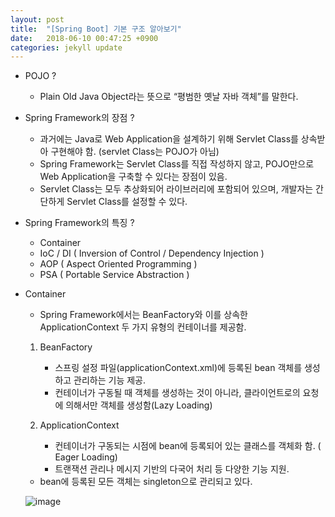 ```yaml
---
layout: post
title:  "[Spring Boot] 기본 구조 알아보기"
date:   2018-06-10 00:47:25 +0900
categories: jekyll update
---
```


- POJO ? 
    - Plain Old Java Object라는 뜻으로 “평범한 옛날 자바 객체”를 말한다. 


- Spring Framework의 장점 ? 
    - 과거에는 Java로 Web Application을 설계하기 위해 Servlet Class를 상속받아 구현해야 함. (servlet Class는 POJO가 아님) 
    - Spring Framework는 Servlet Class를 직접 작성하지 않고, POJO만으로 Web Application을 구축할 수 있다는 장점이 있음.
    - Servlet Class는 모두 추상화되어 라이브러리에 포함되어 있으며, 개발자는 간단하게 Servlet Class를 설정할 수 있다.

- Spring Framework의 특징 ? 
    - Container
	- IoC / DI      ( Inversion of Control / Dependency Injection ) 
	- AOP            ( Aspect Oriented Programming ) 
	- PSA             ( Portable Service Abstraction ) 

- Container
    - Spring Framework에서는 BeanFactory와 이를 상속한 ApplicationContext 두 가지 유형의 컨테이너를 제공함.
    
    1. BeanFactory
        * 스프링 설정 파일(applicationContext.xml)에 등록된 bean 객체를 생성하고 관리하는 기능 제공.
        *  컨테이너가 구동될 때 객체를 생성하는 것이 아니라, 클라이언트로의 요청에 의해서만 객체를 생성함(Lazy Loading)

    2. ApplicationContext
        * 컨테이너가 구동되는 시점에 bean에 등록되어 있는 클래스를 객체화 함. ( Eager Loading)
        * 트랜잭션 관리나 메시지 기반의 다국어 처리 등 다양한 기능 지원.
    
    - bean에 등록된 모든 객체는 singleton으로 관리되고 있다.

    ![image](https://user-images.githubusercontent.com/12456375/41198125-0609a0c4-6cad-11e8-8ad7-789e6e882520.png)